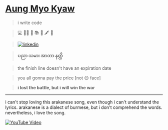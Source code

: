 # [Aung Myo Kyaw](https://www.aungmyokyaw.com)

> i write code

> 💻 🧘‍♂️ 📝 📚 📖 🖋️ 🌼

> [![linkedin](https://img.shields.io/badge/LinkedIn-0077B5?style=for-the-badge&logo=linkedin&logoColor=white)](https://www.linkedin.com/in/aungmyokyaw/)

> **ပညာ သမာ၊ အာဘာ နတ္ထိ**

> the finish line doesn't have an expiration date

> you all gonna pay the price [not 😉 face]

> **i lost the battle, but i will win the war**

---

i can't stop loving this arakanese song, even though i can't understand the lyrics. arakanese is a dialect of burmese, but i don't comprehend the words. nevertheless, i love the song.

[![YouTube Video](https://img.shields.io/badge/Play%20on-YouTube-red?style=for-the-badge&logo=youtube)](https://youtu.be/8MXMZOr-1OI)
